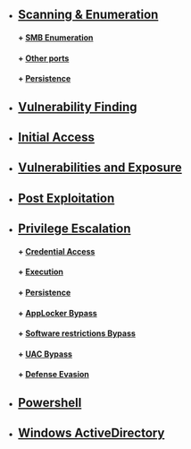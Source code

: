 * ##  [  Scanning & Enumeration](https://github.com/sarathlalup/Cyber-security/tree/master/Windows%20Exploitaion/02.Scanning%20%26%20Enumeration)

   #### + [     SMB Enumeration](https://github.com/sarathlalup/Cyber-security/tree/master/Windows%20Exploitaion/Penetration%20Testing/SMB%20Penetration%20Testing)
   #### + [     Other ports](https://github.com/sarathlalup/Cyber-security/tree/master/Penetration%20Testing)
   
   #### + [     Persistence](https://github.com/sarathlalup/Cyber-security/tree/master/Windows%20Exploitaion/Persistence)

* ##  [ Vulnerability Finding](https://github.com/sarathlalup/Cyber-security/tree/master/Windows%20Exploitaion/03.Vulnerability%20Finding)

* ##  [ Initial Access](https://github.com/sarathlalup/Cyber-security/tree/master/Windows%20Exploitaion/Initial%20Access)

* ##  [ Vulnerabilities and Exposure](https://github.com/sarathlalup/Cyber-security/tree/master/Windows%20Exploitaion/Vulnerabilities%20and%20Exposure)

* ##  [ Post Exploitation](https://github.com/sarathlalup/Cyber-security/tree/master/Windows%20Exploitaion/Post%20Exploitaion)

* ##  [ Privilege Escalation](https://github.com/sarathlalup/Cyber-security/tree/master/Windows%20Exploitaion/Privilege%20escalation)

   #### + [     Credential Access](https://github.com/sarathlalup/Cyber-security/tree/master/Windows%20Exploitaion/Credential%20Access)
   #### + [     Execution](https://github.com/sarathlalup/Cyber-security/tree/master/Windows%20Exploitaion/Execution)
   
   #### + [     Persistence](https://github.com/sarathlalup/Cyber-security/tree/master/Windows%20Exploitaion/Persistence)
   
   #### + [     AppLocker Bypass](https://github.com/sarathlalup/Cyber-security/tree/master/Windows%20Exploitaion/Privilege%20escalation/AppLocker%20Bypass)
   #### + [     Software restrictions Bypass](https://github.com/sarathlalup/Cyber-security/tree/master/Windows%20Exploitaion/Privilege%20escalation/Software%20restrictions%20Bypass)
   
   #### + [     UAC Bypass](https://github.com/sarathlalup/Cyber-security/tree/master/Windows%20Exploitaion/Privilege%20escalation/User%20Account%20Control%20Bypass)
  
  #### + [     Defense Evasion](https://github.com/sarathlalup/Cyber-security/tree/master/Windows%20Exploitaion/Defense%20Evasion)
  
* ##  [Powershell](https://github.com/sarathlalup/Cyber-security/tree/master/Windows%20Exploitaion/Powershell)

* ##  [Windows ActiveDirectory](https://github.com/sarathlalup/Cyber-security/tree/master/Windows%20Exploitaion/Windows%20ActiveDirectory)
